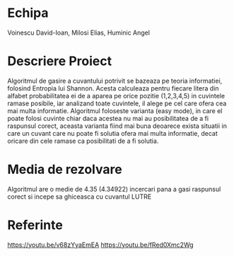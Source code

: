 # Echipa
Voinescu David-Ioan,
Milosi Elias,
Huminic Angel


# Descriere Proiect
Algoritmul de gasire a cuvantului potrivit se bazeaza pe teoria informatiei, folosind Entropia lui Shannon. Acesta calculeaza pentru fiecare litera din alfabet probabilitatea ei de a aparea pe orice pozitie (1,2,3,4,5) in cuvintele ramase posibile, iar analizand toate cuvintele, il alege pe cel care ofera cea mai multa informatie. Algoritmul foloseste varianta (easy mode), in care el poate folosi cuvinte chiar daca acestea nu mai au posibilitatea de a fi raspunsul corect, aceasta varianta fiind mai buna deoarece exista situatii in care un cuvant care nu poate fi solutia ofera mai multa informatie, decat oricare din cele ramase ca posibilitati de a fi solutia.

# Media de rezolvare
Algoritmul are o medie de 4.35 (4.34922) incercari pana a gasi raspunsul corect si incepe sa ghiceasca cu cuvantul LUTRE

# Referinte
https://youtu.be/v68zYyaEmEA
https://youtu.be/fRed0Xmc2Wg
